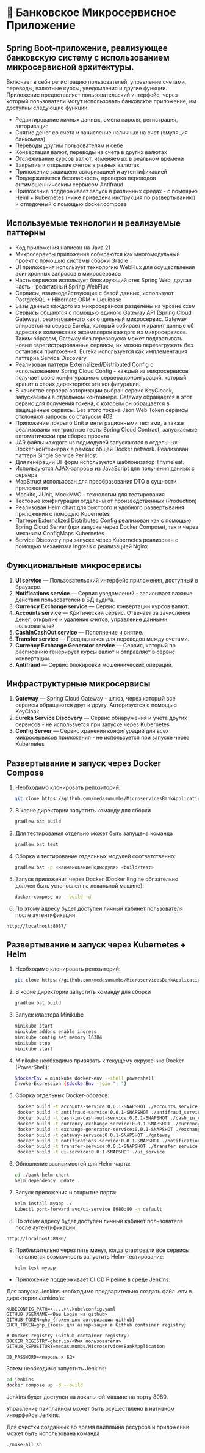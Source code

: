 # 🏦 Банковское Микросервисное Приложение

## Spring Boot-приложение, реализующее банковскую систему с использованием микросервисной архитектуры. 
Включает в себя регистрацию пользователей, управление счетами, переводы, валютные курсы, уведомления и другие функции.
Приложение предоставляет пользовательский интерфейс, через который пользователи могут использовать банковское приложение, им доступны следующие функции:
* Редактирование личных данных, смена пароля, регистрация, авторизация
* Снятие денег со счета и зачисление наличных на счет (эмуляция банкомата)
* Переводы другим пользователям и себе
* Конвертация валют, переводы на счета в других валютах
* Отслеживание курсов валют, изменяемых в реальном времени
* Закрытие и открытие счетов в разных валютах
* Приложение защищено авторизацией и аутентификацией
* Поддерживается безопасность, проверка переводов антимошенническим сервисом Antifraud
* Приложение поддерживает запуск в различных средах - с помощью Heml + Kubernetes (ниже приведена инструкция по развертыванию) и отладочный с помощью docker.compose

## Используемые технологии и реализуемые паттерны
* Код приложения написан на Java 21
* Микросервисы приложения собираются как многомодульный проект с помощью системы сборки Gradle
* UI приложения использует технологию WebFlux для осуществления асинхронных запросов в микросервисы
* Часть сервисов использует блокирующий стек Spring Web, другая часть - реактивный Spring WebFlux
* Сервисы, взаимодействующие с базой данных, используют PostgreSQL + Hibernate ORM + Liquibase
* Базы данных каждого из микросервисов разделены на уровне схем
* Сервисы общаются с помощью единого Gateway API (Spring Cloud Gateway), реализованного как отдельный микросервис. Gateway опирается на сервер Eureka, который собирает и хранит данные об адресах и количествах экземпляров каждого из микросервисов. Таким образом, Gateway без перезапуска может подхватывать новые зарегистрированные сервисы, их можно перезагружать без остановки приложения. Eureka используется как имплементация паттерна Service Discovery
* Реализован паттерн Externalized/Distributed Config с использованием Spring Cloud Config - каждый из микросервисов получает свою конфигурацию с сервера конфигураций, который хранит в своих директориях эти конфигурации.
* В качестве сервера авторизации выбран сервис KeyCloack, запускаемый в отдельном контейнере. Gateway обращается в этот сервис для получения токена, с которым он обращается в защищенные сервисы. Без этого токена Json Web Token сервисы отклоняют запросы со статусом 403.
* Приложение покрыто Unit и интеграционными тестами,  а также реализованы контрактные тесты Spring Cloud Contract, запускаемые автоматически при сборке проекта
* JAR файлы каждого из подмодулей запускаются в отдельных Docker-контейнерах в рамках общей Docker network. Реализован паттерн Single Service Per Host
* Для генерации UI-форм используется шаблонизатор Thymeleaf. 
* Используются AJAX-запросы из JavaScript для получения данных с сервера
* MapStruct использован для преобразования DTO в сущности приложения
* Mockito, JUnit, MockMVC - технологии для тестирования
* Тестовые конфигурации отделены от производственных (Production)
* Реализован Helm chart для быстрого и удобного развертывания приложения с помощью Kubernetes
* Паттерн Externalized Distributed Config реализован как с помощью Spring Cloud Server (при запуске через Docker Compose), так и через механизм ConfigMaps Kubernetes
* Service Discovery при запуске через Kubernetes реализован с помощью механизма Ingress с реализацией Nginx


##  Функциональные микросервисы

1. **UI service** — Пользовательский интерфейс приложения, доступный в браузере.
2. **Notifications service** — Сервис уведомлений - записывает важные действия пользователей в БД аудита.
3. **Currency Exchange service** — Сервис конвертации курсов валют.
3. **Accounts service** — Критический сервис. Отвечает за зачисления денег, открытие и удаление счетов, управление данными пользователей
3. **CashInCashOut service** — Пополнение и снятие.
4. **Transfer service** — Предназначен для переводов между счетами.
6. **Currency Exchange Generator service** — Сервис, который по расписанию генерирует курсы валют и отправляет в сервис конвертации.
7. **Antifraud** — Сервис блокировки мошеннических операций.

## Инфраструктурные микросервисы

1. **Gateway** — Spring Cloud Gateway - шлюз, через который все сервисы обращаются друг к другу. Авторизуется с помощью KeyCloak.
2. **Eureka Service Discovery** — Сервис обнаружения и учета других сервисов - не используется при запуске через Kubernetes
3. **Config Server** — Сервис хранения конфигураций для всех микросервисов приложения - не используется при запуске через Kubernetes

## Развертывание и запуск через Docker Compose
1. Необходимо клонировать репозиторий:
```bash
   git clone https://github.com/medasumumbs/MicroservicesBankApplication.git
```
2. В корне директории запустить команду для сборки 
```bash
   gradlew.bat build
```
3. Для тестирования отдельно может быть запущена команда
```bash
   gradlew.bat test
```
4. Cборка и тестирование отдельных модулей соответственно:
```bash
   gradlew.bat -p <наименованиеПодмодуля> <build/test>
```
5. Запуск приложения через Docker (Docker Engine обязательно должен быть установлен на локальной машине):
```bash
   docker-compose up --build -d
```
6. По этому адресу будет доступен личный кабинет пользователя после аутентификации: 
```
http://localhost:8087/
```

## Развертывание и запуск через Kubernetes + Helm
1. Необходимо клонировать репозиторий:
```bash
   git clone https://github.com/medasumumbs/MicroservicesBankApplication.git
```
2. В корне директории запустить команду для сборки
```bash
   gradlew.bat build
```
3. Запуск кластера Minikube
```bash
   minikube start
   minikube addons enable ingress
   minikube config set memory 16384
   minikube stop
   minikube start
```
4. Minikube необходимо привязать к текущему окружению Docker (PowerShell):
```bash
   $dockerEnv = minikube docker-env --shell powershell
   Invoke-Expression ($dockerEnv -join "; ")
```
5. Cборка отдельных Docker-образов:
```bash
    docker build -t accounts-service:0.0.1-SNAPSHOT ./accounts_service
    docker build -t antifraud-service:0.0.1-SNAPSHOT ./antifraud_service
    docker build -t cash-in-cash-out-service:0.0.1-SNAPSHOT ./cash_in_cash_out_service
    docker build -t currency-exchange-service:0.0.1-SNAPSHOT ./currency_exchange_service
    docker build -t exchange-generator-service:0.0.1-SNAPSHOT ./exchange_generator_service
    docker build -t gateway-service:0.0.1-SNAPSHOT ./gateway   
    docker build -t notifications-service:0.0.1-SNAPSHOT ./notifications_service
    docker build -t transfer-service:0.0.1-SNAPSHOT ./transfer_service
    docker build -t ui-service:0.0.1-SNAPSHOT ./ui_service
```
6. Обновление зависимостей для Helm-чарта:
```bash
   cd ./bank-helm-chart
   helm dependency update .
```
7. Запуск приложения и открытие порта:
```bash
   helm install myapp ./
   kubectl port-forward svc/ui-service 8080:80 -n default
```
8. По этому адресу будет доступен личный кабинет пользователя после аутентификации:
```
http://localhost:8080/
```
9. Приблизительно через пять минут, когда стартовали все сервисы, появляется возможность запустить Helm-тестирование:
```bash
   helm test myapp
```

* Приложение поддерживает CI CD Pipeline в среде Jenkins:

Для запуска Jenkins необходимо предварительно создать файл .env в директории Jenkins'а:
```dotenv
KUBECONFIG_PATH=<....>\.kube\config.yaml
GITHUB_USERNAME=<Ваш Login на github>
GITHUB_TOKEN=ghp_{токен для авторизации github}
GHCR_TOKEN=ghp_{токен для авторизации в Github container registry}

# Docker registry (Github container registry)
DOCKER_REGISTRY=ghcr.io/<Имя пользователя>
GITHUB_REPOSITORY=medasumumbs/MicroservicesBankApplication

DB_PASSWORD=<пароль к БД>
```
Затем необходимо запустить Jenkins:
```bash
cd jenkins
docker compose up -d --build
```
Jenkins будет доступен на локальной машине на порту 8080.

Управление пайплайном может быть осуществлено в нативном интерфейсе Jenkins.

Для очистки созданных во время пайплайна ресурсов и приложений может быть использована команда
```bash
./nuke-all.sh
```